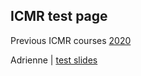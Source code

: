 ## ICMR test page

Previous ICMR courses
[2020](https://github.com/ACampbellWashburn/ICMR-NHLBI/tree/gh-pages/2020/BlankPresentation.pptx)

Adrienne | [test slides](https://github.com/ACampbellWashburn/ICMR-NHLBI/tree/gh-pages/2020/BlankPresentation.pptx)
